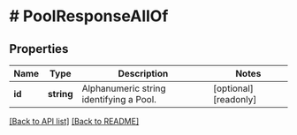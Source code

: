 # # PoolResponseAllOf

## Properties

Name | Type | Description | Notes
------------ | ------------- | ------------- | -------------
**id** | **string** | Alphanumeric string identifying a Pool. | [optional] [readonly]

[[Back to API list]](../../README.md#endpoints) [[Back to README]](../../README.md)
